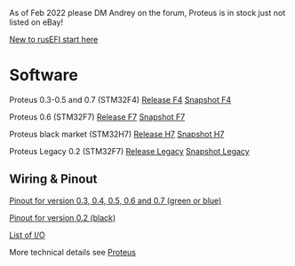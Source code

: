 As of Feb 2022 please DM Andrey on the forum, Proteus is in stock just not listed on eBay!

[New to rusEFI start here](Home)

# Software

Proteus 0.3-0.5 and 0.7 (STM32F4) [Release F4](https://github.com/rusefi/rusefi/releases/latest/download/rusefi_bundle_proteus_f4.zip) [Snapshot F4](https://rusefi.com/build_server/rusefi_bundle_proteus_f4.zip)

Proteus 0.6 (STM32F7)  [Release F7](https://github.com/rusefi/rusefi/releases/latest/download/rusefi_bundle_proteus_f7.zip) [Snapshot F7](https://rusefi.com/build_server/rusefi_bundle_proteus_f7.zip)

Proteus black market (STM32H7) [Release H7](https://github.com/rusefi/rusefi/releases/latest/download/rusefi_bundle_proteus_h7.zip) [Snapshot H7](https://rusefi.com/build_server/rusefi_bundle_proteus_h7.zip)

Proteus Legacy 0.2 (STM32F7) [Release Legacy](https://github.com/rusefi/rusefi/releases/latest/download/rusefi_bundle_proteus_legacy.zip) [Snapshot Legacy](https://rusefi.com/build_server/rusefi_bundle_proteus_legacy.zip)

## Wiring & Pinout

[Pinout for version 0.3, 0.4, 0.5, 0.6 and 0.7 (green or blue)](https://rusefi.com/docs/pinouts/proteus/)

[Pinout for version 0.2 (black)](Hardware-Proteus-Wiring-v02)

[List of I/O](https://github.com/mck1117/proteus#proteus)

More technical details see [Proteus](Proteus)
